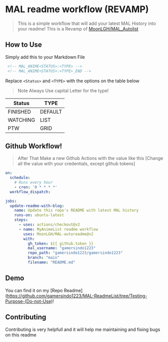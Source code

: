 # MAL readme workflow (REVAMP)

> This is a simple workflow that will add your latest MAL History into your readme! This is a Revamp of [MoonLGH/MAL_Autolist](github.com/MoonLGH/MAL_Autolist/)

## How to Use

Simply add this to your Markdown File

```html
 <!-- MAL_ANIME<STATUS>:<TYPE> -->
 <!-- MAL_ANIME<STATUS>:<TYPE>_END -->
```
Replace `<Status>` and  `<TYPE>` with the options on the table below
> Note Always Use capital Letter for the type!

| **Status** | **TYPE** |
|------------|----------|
| FINISHED   | DEFAULT  |
| WATCHING   | LIST     |
| PTW        | GRID     |
## Github Workflow!
>After That Make a new Github Actions with the value like this
[Change all the value with your credentials, except github tokens]

```yml
on:
  schedule:
    # Runs every hour
    - cron: '0 * * * *'
  workflow_dispatch:

jobs:
  update-readme-with-blog:
    name: Update this repo's README with latest MAL history
    runs-on: ubuntu-latest
    steps:
      - uses: actions/checkout@v2
      - name: MyAnimeList readme workflow
        uses: MoonLGH/MAL-autoreadme@v2
        with:
          gh_token: ${{ github.token }}
          mal_username: "gamersindo1223"
          repo_path: "gamersindo1223/gamersindo1223"
		  branch: "main"
		  filename: "README.md"
```
## Demo

You can find it on my [Repo Readme](https://github.com/gamersindo1223/MAL-ReadmeList/tree/Testing-Purpose-(Do-not-Use)!

## Contributing

Contributing is very helpfull and it will help me maintaining and fixing bugs on this readme